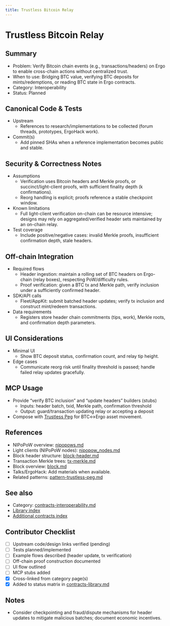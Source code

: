 ```yaml
---
title: Trustless Bitcoin Relay
---
```


# Trustless Bitcoin Relay

## Summary

- Problem: Verify Bitcoin chain events (e.g., transactions/headers) on Ergo to enable cross-chain actions without centralized trust.
- When to use: Bridging BTC value, verifying BTC deposits for mints/redemptions, or reading BTC state in Ergo contracts.
- Category: Interoperability
- Status: Planned

## Canonical Code & Tests

- Upstream  
  - References to research/implementations to be collected (forum threads, prototypes, ErgoHack work).
- Commit(s)  
  - Add pinned SHAs when a reference implementation becomes public and stable.

## Security & Correctness Notes

- Assumptions  
  - Verification uses Bitcoin headers and Merkle proofs, or succinct/light-client proofs, with sufficient finality depth (k confirmations).
  - Reorg handling is explicit; proofs reference a stable checkpoint window.
- Known limitations  
  - Full light-client verification on-chain can be resource intensive; designs may rely on aggregated/verified header sets maintained by an on-chain relay.
- Test coverage  
  - Include positive/negative cases: invalid Merkle proofs, insufficient confirmation depth, stale headers.

## Off-chain Integration

- Required flows  
  - Header ingestion: maintain a rolling set of BTC headers on Ergo-chain (relay boxes), respecting PoW/difficulty rules.
  - Proof verification: given a BTC tx and Merkle path, verify inclusion under a sufficiently confirmed header.
- SDK/API calls  
  - Fleet/AppKit: submit batched header updates; verify tx inclusion and construct mint/redeem transactions.
- Data requirements  
  - Registers store header chain commitments (tips, work), Merkle roots, and confirmation depth parameters.

## UI Considerations

- Minimal UI  
  - Show BTC deposit status, confirmation count, and relay tip height.
- Edge cases  
  - Communicate reorg risk until finality threshold is passed; handle failed relay updates gracefully.

## MCP Usage

- Provide “verify BTC inclusion” and “update headers” builders (stubs)  
  - Inputs: header batch, txid, Merkle path, confirmation threshold  
  - Output: guard/transaction updating relay or accepting a deposit
- Compose with [Trustless Peg](pattern-trustless-peg.md) for BTC↔Ergo asset movement.

## References

- NIPoPoW overview: [nipopows.md](nipopows.md)
- Light clients (NIPoPoW nodes): [nipopow_nodes.md](nipopow_nodes.md)
- Block header structure: [block-header.md](block-header.md)
- Transaction Merkle trees: [tx-merkle.md](tx-merkle.md)
- Block overview: [block.md](block.md)
- Talks/ErgoHack: Add materials when available.
- Related patterns: [pattern-trustless-peg.md](pattern-trustless-peg.md)

## See also

- Category: [contracts-interoperability.md](contracts-interoperability.md)  
- [Library index](contracts-library.md)
- [Additional contracts index](contracts.md)

## Contributor Checklist

- [ ] Upstream code/design links verified (pending)
- [ ] Tests planned/implemented
- [ ] Example flows described (header update, tx verification)
- [ ] Off-chain proof construction documented
- [ ] UI flow outlined
- [ ] MCP stubs added
- [x] Cross-linked from category page(s)
- [x] Added to status matrix in [contracts-library.md](contracts-library.md)

## Notes

- Consider checkpointing and fraud/dispute mechanisms for header updates to mitigate malicious batches; document economic incentives.
